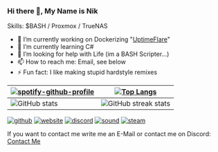 ### Hi there 👋, My Name is Nik

Skills: $BASH / Proxmox / TrueNAS

- 🔭 I’m currently working on Dockerizing "[UptimeFlare](https://github.com/lyc8503/UptimeFlare)"
- 🌱 I’m currently learning C# 
- 🤔 I’m looking for help with Life (im a BASH Scripter...)
- 📫 How to reach me: Email, see below 
- ⚡ Fun fact: I like making stupid hardstyle remixes 

| [![spotify-github-profile](https://spotify-github-profile.vercel.app/api/view?uid=4rs6mijboni6x7hhzjbwm0j1o&cover_image=true&theme=novatorem&show_offline=true&background_color=e6e6e6&interchange=false&bar_color=53b14f&bar_color_cover=true)](https://spotify-github-profile.vercel.app/api/view?uid=4rs6mijboni6x7hhzjbwm0j1o&redirect=true) | [![Top Langs](https://github-readme-stats.vercel.app/api/top-langs/?username=Its4Nik)](https://github.com/anuraghazra/github-readme-stats) |
|-|-|
| ![GitHub stats](https://github-readme-stats.vercel.app/api?username=Its4Nik&show_icons=true) | ![GitHub streak stats](https://streak-stats.demolab.com/?user=Its4Nik) |


[<img src='https://github.com/Its4Nik/Its4Nik/assets/106100177/34e3cc54-eb10-42bd-94e4-b40a0c4c9c8e' alt='github'>](https://github.com/Its4Nik)  [<img src='https://github.com/Its4Nik/Its4Nik/assets/106100177/9f52424c-1007-4eb4-bede-61a777ee7814' alt='website'>](https://www.itsnik.de)  [<img src='https://github.com/Its4Nik/Its4Nik/assets/106100177/d88c7098-023c-488d-920f-3b11bb2ee92b' alt='discord'>](https://discord.com/users/its4nik)  [<img src='https://github.com/Its4Nik/Its4Nik/assets/106100177/d383746a-645f-4a3e-8f40-9d150ebc424e' alt='sound'>](https://soundcloud.com/zyrondj)  [<img src='https://github.com/Its4Nik/Its4Nik/assets/106100177/95421b62-a449-4154-b1bf-eb07e9b51fe9' alt='steam'>](https://steamcommunity.com/id/Its4Nik/)  

If you want to contact me write me an E-Mail or contact me on Discord:
[Contact Me](mailto:info@itsnik.de)
